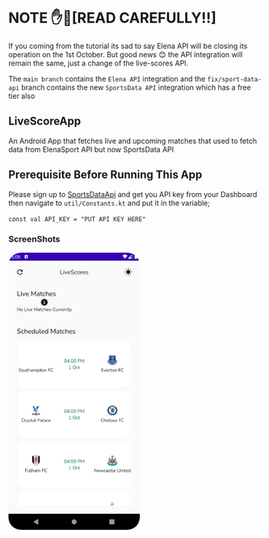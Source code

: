 # NOTE ✋🚦[READ CAREFULLY!!]
If you coming from the tutorial its sad to say Elena API will be closing its operation on the 1st October. But good news 😊 the API integration will remain the same, just a change of the live-scores API.

The `main branch` contains the `Elena API` integration and the `fix/sport-data-api` branch contains the new `SportsData API` integration which has a free tier also

## LiveScoreApp
An Android App that fetches live and upcoming matches that used to fetch data from ElenaSport API but now SportsData API

## Prerequisite Before Running This App
Please sign up to [SportsDataApi](https://sportdataapi.com/) and get you API key from your Dashboard then navigate to `util/Constants.kt` and put
it in the variable;

``
const val API_KEY = "PUT API KEY HERE"
``

### ScreenShots
<img src="screenshots/screenshot.png" width="260">